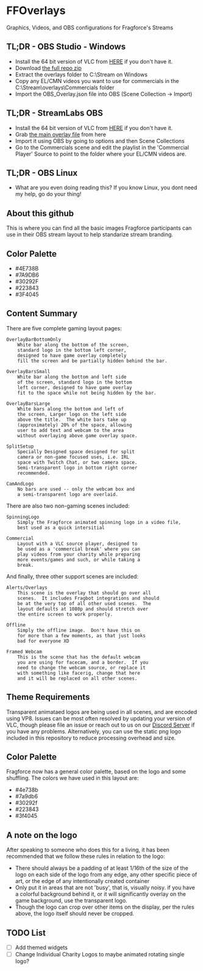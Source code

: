 # FFOverlays
Graphics, Videos, and OBS configurations for Fragforce's Streams

## TL;DR - OBS Studio - Windows
* Install the 64 bit version of VLC from [HERE](https://www.videolan.org/vlc/download-windows.html) if you don't have it. 
* Download [the full repo zip](https://github.com/fragforce/FFOverlays/archive/master.zip)
* Extract the overlays folder to C:\Stream on Windows
* Copy any EL/CMN videos you want to use for commercials in the C:\Stream\overlays\Commercials folder
* Import the OBS_Overlay.json file into OBS (Scene Collection -> Import)

## TL;DR - StreamLabs OBS
* Install the 64 bit version of VLC from [HERE](https://www.videolan.org/vlc/download-windows.html) if you don't have it. 
* Grab [the main overlay file](FragforceOverlay.overlay) from here
* Import it using OBS by going to options and then Scene Collections
* Go to the Commercials scene and edit the playlist in the 'Commercial Player' Source to point to the folder where your EL/CMN videos are.

## TL;DR - OBS Linux
* What are you even doing reading this?  If you know Linux, you dont need my help, go do your thing!

## About this github
This is where you can find all the basic images Fragforce participants can use in their OBS stream layout to help standarize stream branding.

## Color Palette
* #4E738B
* #7A9DB6
* #30292F
* #223843
* #3F4045

## Content Summary
There are five complete gaming layout pages:
```
OverlayBarBottomOnly 	
	White bar along the bottom of the screen, 
	standard logo in the bottom left corner,
	designed to have game overlay completely 
	fill the screen and be partially hidden behind the bar.

OverlayBarsSmall
	White bar along the bottom and left side 
	of the screen, standard logo in the bottom 
	left corner, designed to have game overlay 
	fit to the space while not being hidden by the bar.

OverlayBarsLarge
	White bars along the bottom and left of 
	the screen, Larger logo on the left side
	above the title.  The white bars take up 
	(approximately) 20% of the space, allowing
	user to add text and webcam to the area 
	without overlaying above game overlay space.

SplitSetup
	Specially Designed space designed for split 
	camera or non-game focused uses, i.e. IRL 
	space with Twitch Chat, or two camera space.  
	Semi-transparent logo in bottom right corner
	recommended.

CamAndLogo
	No bars are used -- only the webcam box and
	a semi-transparent logo are overlaid.
```

There are also two non-gaming scenes included:
```
SpinningLogo
	Simply the Fragforce animated spinning logo in a video file,
	best used as a quick intersitial

Commercial
	Layout with a VLC source player, designed to
	be used as a 'commercial break' where you can
	play videos from your charity while preparing
	more events/games and such, or while taking a
	break.
```

And finally, three other support scenes are included:
```
Alerts/Overlays
	This scene is the overlay that should go over all
	scenes.  It includes Fragbot integrations and should
	be at the very top of all other used scenes.  The
	layout defaults at 1080p and should stretch over
	the entire screen to work properly.

Offline
	Simply the offline image.  Don't have this on
	for more than a few moments, as that just looks
	bad for everyone XD

Framed Webcam
	This is the scene that has the default webcam
	you are using for facecam, and a border.  If you
	need to change the webcam source, or replace it
	with something like facerig, change that here
	and it will be replaced on all other scenes.

```

## Theme Requirements
Transparent animataed logos are being used in all scenes, and are encoded using VP8.  Issues can be most often resolved by updating your version of VLC, though please file an issue or reach out to us on our [Discord Server](http://discord.fragforce.org) if you have any problems.  Alternatively, you can use the static png logo included in this repository to reduce processing overhead and size.

## Color Palette
Fragforce now has a general color palette, based on the logo and some shuffling.  The colors we have used in this layout are:
- #4e738b
- #7a9db6
- #30292f
- #223843
- #3f4045

## A note on the logo
After speaking to someone who does this for a living, it has been recommended that we follow these rules in relation to the logo:
- There should always be a padding of at least 1/16th of the size of the logo on each side of the logo from any edge, any other specific piece of art, or the edge of any intentionally created container
- Only put it in areas that are not \'busy\', that is, visually noisy.  if you have a colorful background behind it, or it will significantly overlay on the game background, use the transparent logo.
- Though the logo can crop over other items on the display, per the rules above, the logo itself should never be cropped.

## TODO List
- [ ] Add themed widgets
- [ ] Change Individual Charity Logos to maybe animated rotating single logo?
